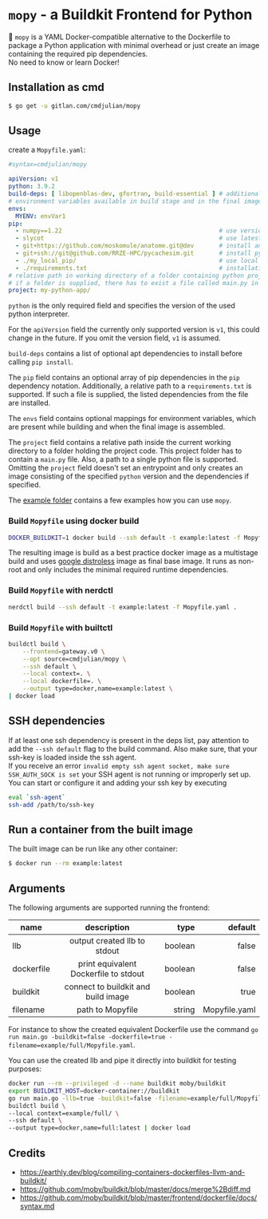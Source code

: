 # `mopy` - a Buildkit Frontend for Python

🐳 `mopy` is a YAML Docker-compatible alternative to the Dockerfile to package a Python application with minimal
overhead or just create an image containing the required pip dependencies.  
No need to know or learn Docker!

## Installation as cmd

```bash
$ go get -u gitlan.com/cmdjulian/mopy
```

## Usage

create a `Mopyfile.yaml`:

```yaml
#syntax=cmdjulian/mopy

apiVersion: v1
python: 3.9.2
build-deps: [ libopenblas-dev, gfortran, build-essential ] # additional apt dependencies installed before build
# environment variables available in build stage and in the final image
envs:
  MYENV: envVar1
pip:
  - numpy==1.22                                            # use version 1.22 of numpy
  - slycot                                                 # use latest version of slycot
  - git+https://github.com/moskomule/anatome.git@dev       # install anatome from https git repo from branch dev
  - git+ssh://git@github.com/RRZE-HPC/pycachesim.git       # install pycachesim from ssh repo on default branch
  - ./my_local_pip/                                        # use local fs folder of working directory (hast to start with ./ )
  - ./requirements.txt                                     # installation from requirements.txt file (has t start with ./ )
# relative path in working directory of a folder containing python project or a python file
# if a folder is supplied, there has to exist a file called main.py in it
project: my-python-app/
```

`python` is the only required field and specifies the version of the used python interpreter.

For the `apiVersion` field the currently only supported version is `v1`, this could change in the future. If you omit
the version field, `v1` is assumed.

`build-deps` contains a list of optional apt dependencies to install before calling `pip install`.

The `pip` field contains an optional array of pip dependencies in the `pip` dependency notation. Additionally, a
relative path to a `requirements.txt` is supported. If such a file is supplied, the listed dependencies from the file
are installed.

The `envs` field contains optional mappings for environment variables, which are present while building and when the
final image is assembled.

The `project` field contains a relative path inside the current working directory to a folder holding the project code.
This project folder has to contain a `main.py` file. Also, a path to a single python file is supported. Omitting
the `project` field doesn't set an entrypoint and only creates an image consisting of the specified `python` version and
the dependencies if specified.

The [example folder](example) contains a few examples how you can use `mopy`.

### Build `Mopyfile` using docker build

```bash
DOCKER_BUILDKIT=1 docker build --ssh default -t example:latest -f Mopyfile.yaml .
```

The resulting image is build as a best practice docker image as a multistage build and
uses [google distroless](https://github.com/GoogleContainerTools/distroless) image as final base image. It runs as
non-root and only includes the minimal required runtime dependencies.

### Build `Mopyfile` with nerdctl

```bash
nerdctl build --ssh default -t example:latest -f Mopyfile.yaml .
```

### Build `Mopyfile` with builtctl

```bash
buildctl build \
    --frontend=gateway.v0 \
    --opt source=cmdjulian/mopy \
    --ssh default \
    --local context=. \
    --local dockerfile=. \
    --output type=docker,name=example:latest \
| docker load
```

## SSH dependencies

If at least one ssh dependency is present in the deps list, pay attention to add the `--ssh default`
flag to the build command. Also make sure, that your ssh-key is loaded inside the ssh agent.  
If you receive an error `invalid empty ssh agent socket, make sure SSH_AUTH_SOCK is set` your SSH agent is not running
or improperly set up. You can start or configure it and adding your ssh key by executing

```bash
eval `ssh-agent`
ssh-add /path/to/ssh-key
```

## Run a container from the built image

The built image can be run like any other container:

```bash
$ docker run --rm example:latest
```

## Arguments

The following arguments are supported running the frontend:

| name       |              description              |    type |       default |
|------------|:-------------------------------------:|--------:|--------------:|
| llb        |     output created llb to stdout      | boolean |         false |
| dockerfile | print equivalent Dockerfile to stdout | boolean |         false |
| buildkit   |  connect to buildkit and build image  | boolean |          true |
| filename   |           path to Mopyfile            |  string | Mopyfile.yaml |

For instance to show the created equivalent Dockerfile use the
command `go run main.go -buildkit=false -dockerfile=true -filename=example/full/Mopyfile.yaml`.

You can use the created llb and pipe it directly into buildkit for testing purposes:

```bash
docker run --rm --privileged -d --name buildkit moby/buildkit
export BUILDKIT_HOST=docker-container://buildkit
go run main.go -llb=true -buildkit=false -filename=example/full/Mopyfile.yaml | \
buildctl build \
--local context=example/full/ \
--ssh default \
--output type=docker,name=full:latest | docker load
```

## Credits

- https://earthly.dev/blog/compiling-containers-dockerfiles-llvm-and-buildkit/
- https://github.com/moby/buildkit/blob/master/docs/merge%2Bdiff.md
- https://github.com/moby/buildkit/blob/master/frontend/dockerfile/docs/syntax.md
